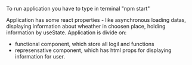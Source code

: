 To run application you have to type in terminal "npm start"

Application has some react properties - like asynchronous loading datas, displaying information about wheather in choosen place, holding information by useState. 
Application is divide on:
  - functional component, which store all logil and functions
  - represensative component, which has html props for displaying information for user.
